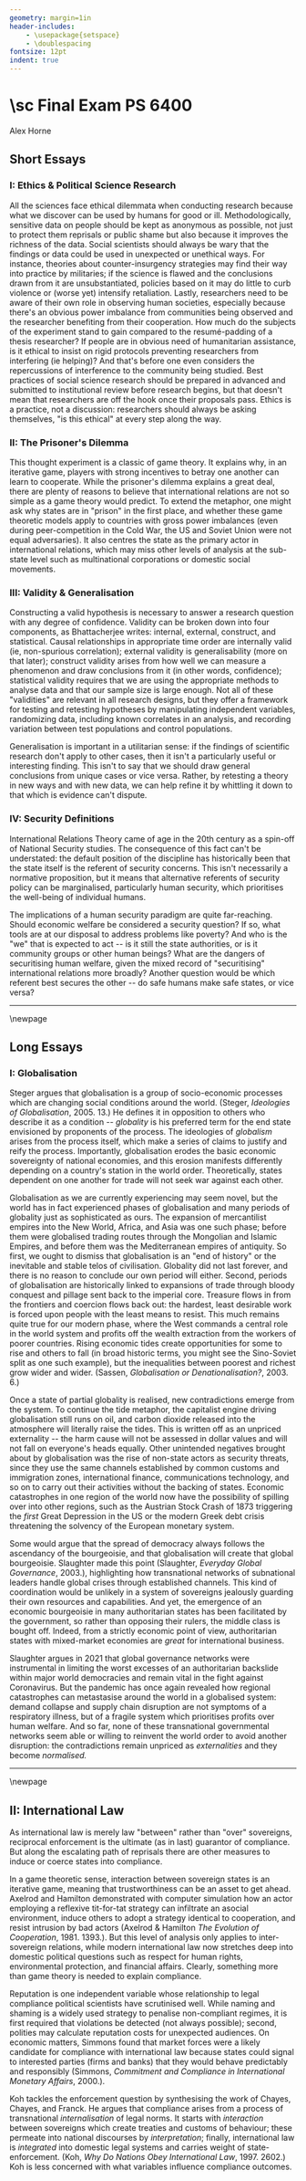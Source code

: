 ```yaml
---
geometry: margin=1in
header-includes:
    - \usepackage{setspace}
    - \doublespacing
fontsize: 12pt
indent: true
---
```


# \sc Final Exam PS 6400

Alex Horne

## Short Essays

### I: Ethics \& Political Science Research

All the sciences face ethical dilemmata when conducting research because what we discover can be used by humans for good or ill. Methodologically, sensitive data on people should be kept as anonymous as possible, not just to protect them reprisals or public shame but also because it improves the richness of the data. Social scientists should always be wary that the findings or data could be used in unexpected or unethical ways. For instance, theories about counter-insurgency strategies may find their way into practice by militaries; if the science is flawed and the conclusions drawn from it are unsubstantiated, policies based on it may do little to curb violence or (worse yet) intensify retaliation. Lastly, researchers need to be aware of their own role in observing human societies, especially because there's an obvious power imbalance from communities being observed and the researcher benefiting from their cooperation. How much do the subjects of the experiment stand to gain compared to the resumé-padding of a thesis researcher? If people are in obvious need of humanitarian assistance, is it ethical to insist on rigid protocols preventing researchers from interfering (ie helping)? And that's before one even considers the repercussions of interference to the community being studied. Best practices of social science research should be prepared in advanced and submitted to institutional review before research begins, but that doesn't mean that researchers are off the hook once their proposals pass. Ethics is a practice, not a discussion: researchers should always be asking themselves, "is this ethical" at every step along the way. 

### II: The Prisoner's Dilemma

This thought experiment is a classic of game theory. It explains why, in an iterative game, players with strong incentives to betray one another can learn to cooperate. While the prisoner's dilemma explains a great deal, there are plenty of reasons to believe that international relations are not so simple as a game theory would predict. To extend the metaphor, one might ask why states are in "prison" in the first place, and whether these game theoretic models apply to countries with gross power imbalances (even during peer-competition in the Cold War, the US and Soviet Union were not equal adversaries). It also centres the state as the primary actor in international relations, which may miss other levels of analysis at the sub-state level such as multinational corporations or domestic social movements. 

### III: Validity \& Generalisation

Constructing a valid hypothesis is necessary to answer a research question with any degree of confidence. Validity can be broken down into four components, as Bhattacherjee writes: internal, external, construct, and statistical. Causal relationships in appropriate time order are internally valid (ie, non-spurious correlation); external validity is generalisability (more on that later); construct validity arises from how well we can measure a phenomenon and draw conclusions from it (in other words, confidence); statistical validity requires that we are using the appropriate methods to analyse data and that our sample size is large enough. Not all of these "validities" are relevant in all research designs, but they offer a framework for testing and retesting hypotheses by manipulating independent variables, randomizing data, including known correlates in an analysis, and recording variation between test populations and control populations. 

Generalisation is important in a utilitarian sense: if the findings of scientific research don't apply to other cases, then it isn't a particularly useful or interesting finding. This isn't to say that we should draw general conclusions from unique cases or vice versa. Rather, by retesting a theory in new ways and with new data, we can help refine it by whittling it down to that which is evidence can't dispute. 

### IV: Security Definitions

International Relations Theory came of age in the 20th century as a spin-off of National Security studies. The consequence of this fact can't be understated: the default position of the discipline has historically been that the state itself is the referent of security concerns. This isn't necessarily a normative proposition, but it means that alternative referents of security policy can be marginalised, particularly human security, which prioritises the well-being of individual humans.

The implications of a human security paradigm are quite far-reaching. Should economic welfare be considered a security question? If so, what tools are at our disposal to address problems like poverty? And who is the "we" that is expected to act -- is it still the state authorities, or is it community groups or other human beings? What are the dangers of securitising human welfare, given the mixed record of "securitising" international relations more broadly? Another question would be which referent best secures the other -- do safe humans make safe states, or vice versa?

---

\newpage

## Long Essays

### I: Globalisation

Steger argues that globalisation is a group of socio-economic processes which are changing social conditions around the world. (Steger, *Ideologies of Globalisation*, 2005. 13.) He defines it in opposition to others who describe it as a condition -- *globality* is his preferred term for the end state envisioned by proponents of the process. The ideologies of *globalism* arises from the process itself, which make a series of claims to justify and reify the process. Importantly, globalisation erodes the basic economic sovereignty of national economies, and this erosion manifests differently depending on a country's station in the world order. Theoretically, states dependent on one another for trade will not seek war against each other.

Globalisation as we are currently experiencing may seem novel, but the world has in fact experienced phases of globalisation and many periods of globality just as sophisticated as ours. The expansion of mercantilist empires into the New World, Africa, and Asia was one such phase; before them were globalised trading routes through the Mongolian and Islamic Empires, and before them was the Mediterranean empires of antiquity. So first, we ought to dismiss that globalisation is an "end of history" or the inevitable and stable telos of civilisation. Globality did not last forever, and there is no reason to conclude our own period will either. Second, periods of globalisation are historically linked to expansions of trade through bloody conquest and pillage sent back to the imperial core. Treasure flows in from the frontiers and coercion flows back out: the hardest, least desirable work is forced upon people with the least means to resist. This much remains quite true for our modern phase, where the West commands a central role in the world system and profits off the wealth extraction from the workers of poorer countries. Rising economic tides create opportunities for some to rise and others to fall (in broad historic terms, you might see the Sino-Soviet split as one such example), but the inequalities between poorest and richest grow wider and wider. (Sassen, *Globalisation or Denationalisation?*, 2003. 6.)

Once a state of partial globality is realised, new contradictions emerge from the system. To continue the tide metaphor, the capitalist engine driving globalisation still runs on oil, and carbon dioxide released into the atmosphere will literally raise the tides. This is written off as an unpriced externality -- the harm cause will not be assessed in dollar values and will not fall on everyone's heads equally. Other unintended negatives brought about by globalisation was the rise of non-state actors as security threats, since they use the same channels established by common customs and immigration zones, international finance, communications technology, and so on to carry out their activities without the backing of states. Economic catastrophes in one region of the world now have the possibility of spilling over into other regions, such as the Austrian Stock Crash of 1873 triggering the *first* Great Depression in the US or the modern Greek debt crisis threatening the solvency of the European monetary system.

Some would argue that the spread of democracy always follows the ascendancy of the bourgeoisie, and that globalisation will create that global bourgeoisie. Slaughter made this point (Slaughter, *Everyday Global Governance*, 2003.), highlighting how transnational networks of subnational leaders handle global crises through established channels. This kind of coordination would be unlikely in a system of sovereigns jealously guarding their own resources and capabilities. And yet, the emergence of an economic bourgeoisie in many authoritarian states has been facilitated by the government, so rather than opposing their rulers, the middle class is bought off. Indeed, from a strictly economic point of view, authoritarian states with mixed-market economies are *great* for international business.

Slaughter argues in 2021 that global governance networks were instrumental in limiting the worst excesses of an authoritarian backslide within major world democracies and remain vital in the fight against Coronavirus. But the pandemic has once again revealed how regional catastrophes can metastasise around the world in a globalised system: demand collapse and supply chain disruption are not symptoms of a respiratory illness, but of a fragile system which prioritises profits over human welfare. And so far, none of these transnational governmental networks seem able or willing to reinvent the world order to avoid another disruption: the contradictions remain unpriced as *externalities* and they become *normalised.*

---

\newpage

## II: International Law

As international law is merely law "between" rather than "over" sovereigns, reciprocal enforcement is the ultimate (as in last) guarantor of compliance. But along the escalating path of reprisals there are other measures to induce or coerce states into compliance.

In a game theoretic sense, interaction between sovereign states is an iterative game, meaning that trustworthiness can be an asset to get ahead. Axelrod and Hamilton demonstrated with computer simulation how an actor employing a reflexive tit-for-tat strategy can infiltrate an asocial environment, induce others to adopt a strategy identical to cooperation, and resist intrusion by bad actors (Axelrod & Hamilton *The Evolution of Cooperation*, 1981. 1393.). But this level of analysis only applies to inter-sovereign relations, while modern international law now stretches deep into domestic political questions such as respect for human rights, environmental protection, and financial affairs. Clearly, something more than game theory is needed to explain compliance.

Reputation is one independent variable whose relationship to legal compliance political scientists have scrutinised well. While naming and shaming is a widely used strategy to penalise non-compliant regimes, it is first required that violations be detected (not always possible); second, polities may calculate reputation costs for unexpected audiences. On economic matters, Simmons found that market forces were a likely candidate for compliance with international law because states could signal to interested parties (firms and banks) that they would behave predictably and responsibly (Simmons, *Commitment and Compliance in International Monetary Affairs*, 2000.). 


Koh tackles the enforcement question by synthesising the work of Chayes, Chayes, and Franck. He argues that compliance arises from a process of transnational *internalisation* of legal norms. It starts with *interaction* between sovereigns which create treaties and customs of behaviour; these permeate into national discourses by *interpretation*; finally, international law is *integrated* into domestic legal systems and carries weight of state-enforcement. (Koh, *Why Do Nations Obey International Law*, 1997. 2602.) Koh is less concerned with what variables influence compliance outcomes. 

